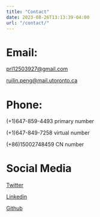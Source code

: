 ```yaml
---
title: "Contact"
date: 2023-08-26T13:13:39-04:00
url: "/contact/"
---
```

# Email:
prl12503927@gmail.com  

ruilin.peng@mail.utoronto.ca

# Phone:
(+1)647-859-4493 primary number  

(+1)647-849-7258 virtual number  

(+86)15002748459 CN number
# Social Media
[Twitter](https://mobile.twitter.com/ruilin_peng "Twitter")  

[Linkedin](https://ca.linkedin.com/in/ruilin-peng-677b04224 "Linkedin")  

[Github](https://github.com/RuilinP "Github")  

